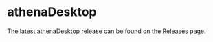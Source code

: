 # athenaDesktop
The latest athenaDesktop release can be found on the [Releases](https://github.com/athenahealth/athenaDesktop/releases/latest) page.
